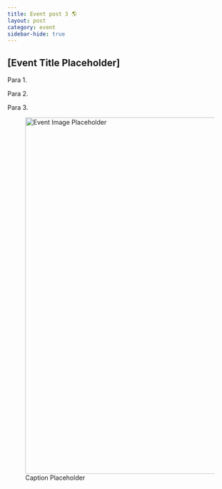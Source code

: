 ```yaml
---
title: Event post 3 🌎
layout: post
category: event
sidebar-hide: true
---
```


## [Event Title Placeholder]

Para 1.

Para 2.

Para 3.

<figure>
	<img src="{{ 'assets/images/image-placeholder.jpg' | relative_url }}" alt="Event Image Placeholder"  width="800" />
	<figcaption>Caption Placeholder</figcaption>
</figure>
